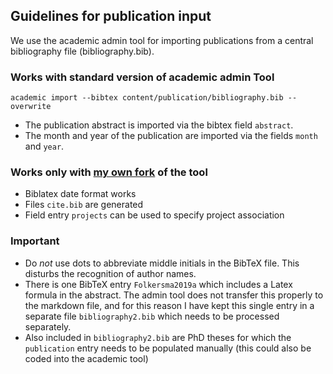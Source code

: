 ## Guidelines for publication input

We use the academic admin tool for importing publications from a central bibliography file (bibliography.bib).

### Works with standard version of academic admin Tool

`academic import --bibtex content/publication/bibliography.bib --overwrite`

* The publication abstract is imported via the bibtex field `abstract`.
* The month and year of the publication are imported via the fields `month` and `year`.

### Works only with [my own fork](https://github.com/rschmehl/academic-admin) of the tool

* Biblatex date format works
* Files `cite.bib` are generated
* Field entry `projects` can be used to specify project association

### Important

* Do *not* use dots to abbreviate middle initials in the BibTeX file. This disturbs the recognition of author names.
* There is one BibTeX entry `Folkersma2019a` which includes a Latex formula in the abstract. The admin tool does not transfer this properly to the markdown file, and for this reason I have kept this single entry in a separate file `bibliography2.bib` which needs to be processed separately.
* Also included in `bibliography2.bib` are PhD theses for which the `publication` entry needs to be populated manually (this could also be coded into the academic tool)
